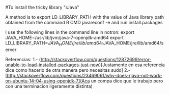 #To install the tricky library "rJava"

A method is to export LD_LIBRARY_PATH with the value of Java library path obtained from the command R CMD javareconf -e and run install.packages

I use the following lines in the command line in notron: 
export JAVA_HOME=/usr/lib/jvm/java-7-openjdk-amd64
export LD_LIBRARY_PATH=$JAVA_HOME/jre/lib/amd64:$JAVA_HOME/jre/lib/amd64/server


Referencias: 
1.- (http://stackoverflow.com/questions/12872699/error-unable-to-load-installed-packages-just-now)[Justamente en esa referencia dice como hacerlo de otra manera pero necesitas sudo]
2.- [http://stackoverflow.com/questions/23469061/why-does-rjava-not-work-on-ubuntu-14-04-using-openjdk-7](Aca un compa dice que le trabajo pero con una terminacion ligeramente distinta)
